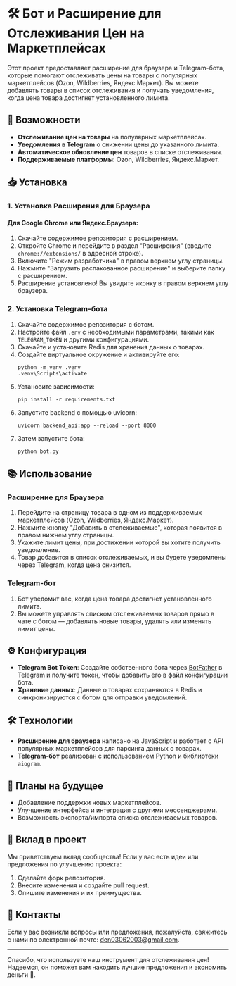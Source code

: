 # 🛠️ Бот и Расширение для Отслеживания Цен на Маркетплейсах

Этот проект предоставляет расширение для браузера и Telegram-бота, которые помогают отслеживать цены на товары с популярных маркетплейсов (Ozon, Wildberries, Яндекс.Маркет). Вы можете добавлять товары в список отслеживания и получать уведомления, когда цена товара достигнет установленного лимита.

## 🚀 Возможности

- **Отслеживание цен на товары** на популярных маркетплейсах.
- **Уведомления в Telegram** о снижении цены до указанного лимита.
- **Автоматическое обновление цен** товаров в списке отслеживания.
- **Поддерживаемые платформы**: Ozon, Wildberries, Яндекс.Маркет.

## 📥 Установка

### 1. Установка Расширения для Браузера

#### Для Google Chrome или Яндекс.Браузера:

1. Скачайте содержимое репозитория с расширением.
2. Откройте Chrome и перейдите в раздел "Расширения" (введите `chrome://extensions/` в адресной строке).
3. Включите "Режим разработчика" в правом верхнем углу страницы.
4. Нажмите "Загрузить распакованное расширение" и выберите папку с расширением.
5. Расширение установлено! Вы увидите иконку в правом верхнем углу браузера.

### 2. Установка Telegram-бота

1. Скачайте содержимое репозитория с ботом.
2. Настройте файл `.env` с необходимыми параметрами, такими как `TELEGRAM_TOKEN` и другими конфигурациями.
3. Скачайте и установите Redis для хранения данных о товарах.
4. Создайте виртуальное окружение и активируйте его:
   ```
   python -m venv .venv
   .venv\Scripts\activate
   ```
5. Установите зависимости:
   ```
   pip install -r requirements.txt
   ```
6. Запустите backend с помощью uvicorn:
   ```
   uvicorn backend_api:app --reload --port 8000
   ```
7. Затем запустите бота:
   ```
   python bot.py
   ```

## 📚 Использование

### Расширение для Браузера

1. Перейдите на страницу товара в одном из поддерживаемых маркетплейсов (Ozon, Wildberries, Яндекс.Маркет).
2. Нажмите кнопку "Добавить в отслеживаемые", которая появится в правом нижнем углу страницы.
3. Укажите лимит цены, при достижении которой вы хотите получить уведомление.
4. Товар добавится в список отслеживаемых, и вы будете уведомлены через Telegram, когда цена снизится.

### Telegram-бот

1. Бот уведомит вас, когда цена товара достигнет установленного лимита.
2. Вы можете управлять списком отслеживаемых товаров прямо в чате с ботом — добавлять новые товары, удалять или изменять лимит цены.

## ⚙️ Конфигурация

- **Telegram Bot Token**: Создайте собственного бота через [BotFather](https://t.me/botfather) в Telegram и получите токен, чтобы добавить его в файл конфигурации бота.
- **Хранение данных**: Данные о товарах сохраняются в Redis и синхронизируются с ботом для отправки уведомлений.

## 🛠️ Технологии

- **Расширение для браузера** написано на JavaScript и работает с API популярных маркетплейсов для парсинга данных о товарах.
- **Telegram-бот** реализован с использованием Python и библиотеки `aiogram`.

## 📝 Планы на будущее

- Добавление поддержки новых маркетплейсов.
- Улучшение интерфейса и интеграция с другими мессенджерами.
- Возможность экспорта/импорта списка отслеживаемых товаров.

## 🤝 Вклад в проект

Мы приветствуем вклад сообщества! Если у вас есть идеи или предложения по улучшению проекта:

1. Сделайте форк репозитория.
2. Внесите изменения и создайте pull request.
3. Опишите изменения и их преимущества.

## 📧 Контакты

Если у вас возникли вопросы или предложения, пожалуйста, свяжитесь с нами по электронной почте: [den03062003@gmail.com](mailto:den03062003@gmail.com).

---

Спасибо, что используете наш инструмент для отслеживания цен! Надеемся, он поможет вам находить лучшие предложения и экономить деньги 💸.

